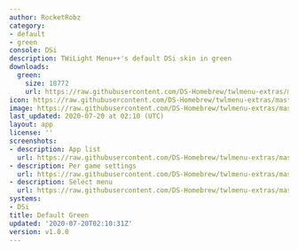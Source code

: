 ```yaml
---
author: RocketRobz
category:
- default
- green
console: DSi
description: TWiLight Menu++'s default DSi skin in green
downloads:
  green:
    size: 18772
    url: https://raw.githubusercontent.com/DS-Homebrew/twlmenu-extras/master/s/TWiLightMenu/dsimenu/themes/green.7z
icon: https://raw.githubusercontent.com/DS-Homebrew/twlmenu-extras/master/s/TWiLightMenu/dsimenu/themes/meta/green/icon.png
image: https://raw.githubusercontent.com/DS-Homebrew/twlmenu-extras/master/s/TWiLightMenu/dsimenu/themes/meta/green/icon.png
last_updated: 2020-07-20 at 02:10 (UTC)
layout: app
license: ''
screenshots:
- description: App list
  url: https://raw.githubusercontent.com/DS-Homebrew/twlmenu-extras/master/s/TWiLightMenu/dsimenu/themes/meta/green/screenshots/app-list.png
- description: Per game settings
  url: https://raw.githubusercontent.com/DS-Homebrew/twlmenu-extras/master/s/TWiLightMenu/dsimenu/themes/meta/green/screenshots/per-game-settings.png
- description: Select menu
  url: https://raw.githubusercontent.com/DS-Homebrew/twlmenu-extras/master/s/TWiLightMenu/dsimenu/themes/meta/green/screenshots/select-menu.png
systems:
- DSi
title: Default Green
updated: '2020-07-20T02:10:31Z'
version: v1.0.0
---
```

